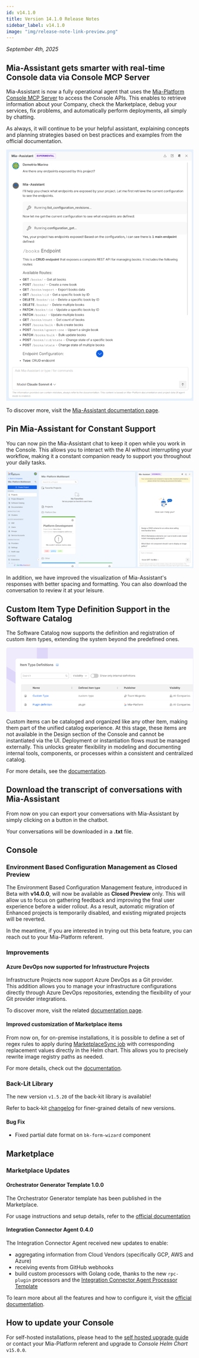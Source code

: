 ```yaml
---
id: v14.1.0
title: Version 14.1.0 Release Notes
sidebar_label: v14.1.0
image: "img/release-note-link-preview.png"
---
```


_September 4th, 2025_

## Mia-Assistant gets smarter with real-time Console data via Console MCP Server

Mia-Assistant is now a fully operational agent that uses the [Mia-Platform Console MCP Server](https://github.com/mia-platform/console-mcp-server) to access the Console APIs. This enables to retrieve information about your Company, check the Marketplace, debug your services, fix problems, and automatically perform deployments, all simply by chatting.

As always, it will continue to be your helpful assistant, explaining concepts and planning strategies based on best practices and examples from the official documentation.

![Example of answer using MCP](img/mcp-response.png)

To discover more, visit the [Mia-Assistant documentation page](/console/assistant/overview.md).

## Pin Mia-Assistant for Constant Support

You can now pin the Mia-Assistant chat to keep it open while you work in the Console. This allows you to interact with the AI without interrupting your workflow, making it a constant companion ready to support you throughout your daily tasks.

![Mia-Assistant pinned to the right](img/pinned-assistant.png)

In addition, we have improved the visualization of Mia-Assistant's responses with better spacing and formatting. You can also download the conversation to review it at your leisure.

## Custom Item Type Definition Support in the Software Catalog

The Software Catalog now supports the definition and registration of custom item types, extending the system beyond the predefined ones.

![Item Type Definition](img/item-type-definition.png)

Custom items can be cataloged and organized like any other item, making them part of the unified catalog experience. At this stage, these items are not available in the Design section of the Console and cannot be instantiated via the UI. Deployment or instantiation flows must be managed externally.
This unlocks greater flexibility in modeling and documenting internal tools, components, or processes within a consistent and centralized catalog.

For more details, see the [documentation](/software-catalog/basic-concepts/10_items-types.md).

## Download the transcript of conversations with Mia-Assistant

From now on you can export your conversations with Mia-Assistant by simply clicking on a button in the chatbot.

Your conversations will be downloaded in a **.txt** file.

## Console

### Environment Based Configuration Management as Closed Preview

The Environment Based Configuration Management feature, introduced in Beta with **v14.0.0**, will now be available as **Closed Preview** only.
This will allow us to focus on gathering feedback and improving the final user experience before a wider rollout. As a result, automatic migration of Enhanced projects is temporarily disabled, and existing migrated projects will be reverted.

In the meantime, if you are interested in trying out this beta feature, you can reach out to your Mia-Platform referent.

### Improvements

#### Azure DevOps now supported for Infrastructure Projects

Infrastructure Projects now support Azure DevOps as a Git provider.  
This addition allows you to manage your infrastructure configurations directly through Azure DevOps repositories, extending the flexibility of your Git provider integrations.

To discover more, visit the related [documentation page](/console/project-configuration/infrastructure-project.md).

#### Improved customization of Marketplace items

From now on, for on-premise installations, it is possible to define a set of regex rules to apply during [MarketplaceSync job](/infrastructure/self-hosted/installation-chart/helm-values/45_marketplace.md) with corresponding replacement values directly in the Helm chart. This allows you to precisely rewrite image registry paths as needed.

For more details, check out the [documentation](/marketplace/overview_marketplace.md#edit-mia-platform-catalog-items).

### Back-Lit Library

The new version `v1.5.20` of the back-kit library is available!

Refer to back-kit [changelog](/microfrontend-composer/back-kit/changelog.md) for finer-grained details of new versions.

#### Bug Fix

* Fixed partial date format on `bk-form-wizard` component

## Marketplace

### Marketplace Updates

#### Orchestrator Generator Template 1.0.0

The Orchestrator Generator template has been published in the Marketplace.

For usage instructions and setup details, refer to the [official documentation](/console/company-configuration/providers/extensions/orchestrator-generator/overview.mdx)

#### Integration Connector Agent 0.4.0

The Integration Connector Agent received new updates to enable:

- aggregating information from Cloud Vendors (specifically GCP, AWS and Azure)
- receiving events from GitHub webhooks
- build custom processors with Golang code, thanks to the new `rpc-plugin` processors and the [Integration Connector Agent Processor Template](https://github.com/mia-platform-marketplace/integration-connector-agent-processor)

To learn more about all the features and how to configure it, visit the [official documentation](/runtime_suite/integration-connector-agent/10_overview.md).
## How to update your Console

For self-hosted installations, please head to the [self hosted upgrade guide](/infrastructure/self-hosted/installation-chart/100_how-to-upgrade.md) or contact your Mia-Platform referent and upgrade to _Console Helm Chart_ `v15.0.0`.
